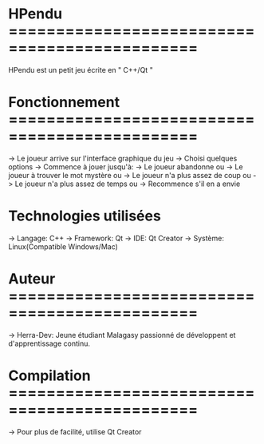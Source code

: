 #  HPendu ==============================================
HPendu est un petit jeu écrite en " C++/Qt "

#  Fonctionnement ==============================================
-> Le joueur arrive sur l'interface graphique du jeu
-> Choisi quelques options
-> Commence à jouer jusqu'à:
    -> Le joueur abandonne                    ou
    -> Le joueur à trouver le mot mystère     ou
    -> Le joueur n'a plus assez de coup       ou
    -> Le joueur n'a plus assez de temps      ou
-> Recommence s'il en a envie

#  Technologies utilisées
-> Langage: C++
-> Framework: Qt
-> IDE: Qt Creator
-> Système: Linux(Compatible Windows/Mac)

#  Auteur ==============================================
-> Herra-Dev: Jeune étudiant Malagasy passionné de développent et d'apprentissage continu.

#  Compilation ==============================================
-> Pour plus de facilité, utilise Qt Creator
